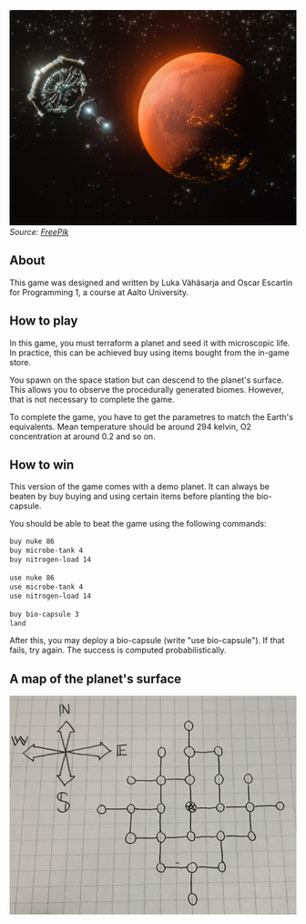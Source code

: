 ![](planet_pic.jpg)
*Source: [FreePik](https://www.freepik.com/free-photo/3d-rendering-planet-mars-broadband-internet-system-meet-needs-consumers_29006459.htm#fromView=search&page=1&position=12&uuid=1755c36c-3d54-4f02-8219-3fbdba15837c)*

## About

This game was designed and written by Luka Vähäsarja and Oscar Escartin for Programming 1, a course at Aalto University.

## How to play

In this game, you must terraform a planet and seed it with microscopic life. In practice, this can be achieved buy using items bought from the in-game store.

You spawn on the space station but can descend to the planet's surface. This allows you to observe the procedurally generated biomes. However, that is not necessary to complete the game. 

To complete the game, you have to get the parametres to match the Earth's equivalents. Mean temperature should be around 294 kelvin, O2 concentration at around 0.2 and so on. 

## How to win

This version of the game comes with a demo planet. It can always be beaten by buy buying and using certain items before planting the bio-capsule. 

You should be able to beat the game using the following commands:

```
buy nuke 86
buy microbe-tank 4
buy nitrogen-load 14

use nuke 86
use microbe-tank 4
use nitrogen-load 14

buy bio-capsule 3
land
```

After this, you may deploy a bio-capsule (write "use bio-capsule"). If that fails, try again. The success is computed probabilistically.

## A map of the planet's surface

![](planet_map.jpg)
